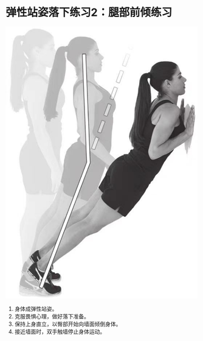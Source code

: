 # 弹性站姿落下练习2：腿部前倾练习

![5541705759864_.pic](assets/5541705759864_.pic.jpg)


1. 身体成弹性站姿。
2. 克服畏惧心理，做好落下准备。
3. 保持上身直立，以臀部开始向墙面倾倒身体。
4. 接近墙面时，双手触墙停止身体运动。
